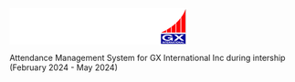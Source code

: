  <img align=center src="storage/logo2.png"> 

Attendance Management System for GX International Inc during intership (February 2024 - May 2024)

 
